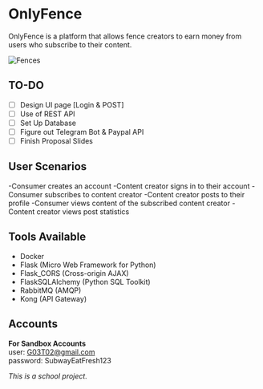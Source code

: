 # OnlyFence
OnlyFence is a platform that allows fence creators to earn money from users who subscribe to their content.  

![Fences](https://cdn.vox-cdn.com/thumbor/NXI3rAC_jN7zEcdUbBM4K6bbBPM=/0x0:3000x2000/1200x0/filters:focal(0x0:3000x2000):no_upscale()/cdn.vox-cdn.com/uploads/chorus_asset/file/21760265/iStock_598783266.jpg)

## TO-DO
- [ ] Design UI page [Login & POST]
- [ ] Use of REST API 
- [ ] Set Up Database 
- [ ] Figure out Telegram Bot & Paypal API
- [ ] Finish Proposal Slides

## User Scenarios
-Consumer creates an account
-Content creator signs in to their account
-Consumer subscribes to content creator
-Content creator posts to their profile
-Consumer views content of the subscribed content creator
-Content creator views post statistics


## Tools Available
- Docker
- Flask (Micro Web Framework for Python)
- Flask_CORS (Cross-origin AJAX)
- FlaskSQLAlchemy (Python SQL Toolkit)
- RabbitMQ (AMQP)
- Kong (API Gateway)


## Accounts
**For Sandbox Accounts**    
user: G03T02@gmail.com  
password: SubwayEatFresh123  






*This is a school project.*
